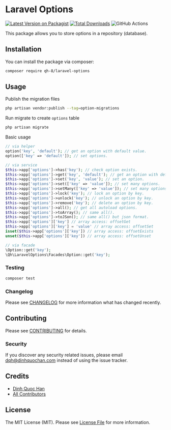 # Laravel Options

[![Latest Version on Packagist](https://img.shields.io/packagist/v/qh-8/laravel-options.svg?style=flat-square)](https://packagist.org/packages/qh-8/laravel-options)
[![Total Downloads](https://img.shields.io/packagist/dt/qh-8/laravel-options.svg?style=flat-square)](https://packagist.org/packages/qh-8/laravel-options)
![GitHub Actions](https://github.com/qh-8/laravel-options/actions/workflows/run-tests.yml/badge.svg)

This package allows you to store options in a repository (database).

## Installation

You can install the package via composer:

```bash
composer require qh-8/laravel-options
```

## Usage

Publish the migration files

```bash
php artisan vendor:publish --tag=option-migrations
```

Run migrate to create `options` table

```bash
php artisan migrate
```

Basic usage

```php
// via helper
option('key', 'default'); // get an option with default value.
option(['key' => 'default']); // set options.

// via service
$this->app['options']->has('key'); // check option exists.
$this->app['options']->get('key', 'default'); // get an option with default.
$this->app['options']->set('key', 'value'); // set an option.
$this->app['options']->set(['key' => 'value']); // set many options.
$this->app['options']->setMany(['key' => 'value']); // set many options.
$this->app['options']->lock('key'); // lock an option by key.
$this->app['options']->unlock('key'); // unlock an option by key.
$this->app['options']->remove('key'); // delete an option by key.
$this->app['options']->all(); // get all autoload options.
$this->app['options']->toArray(); // same all().
$this->app['options']->toJSon(); // same all() but json format.
$this->app['options']['key'] // array access: offsetGet
$this->app['options']['key'] = 'value' // array access: offsetSet
isset($this->app['options']['key']) // array access: offsetExists
unset($this->app['options']['key']) // array access: offsetUnset

// via facade
\Option::get('key');
\Qh\LaravelOptions\Facades\Option::get('key');

```

### Testing

```bash
composer test
```

### Changelog

Please see [CHANGELOG](CHANGELOG.md) for more information what has changed recently.

## Contributing

Please see [CONTRIBUTING](CONTRIBUTING.md) for details.

### Security

If you discover any security related issues, please email dqh@dinhquochan.com instead of using the issue tracker.

## Credits

-   [Dinh Quoc Han](https://github.com/dinhquochan)
-   [All Contributors](../../contributors)

## License

The MIT License (MIT). Please see [License File](LICENSE) for more information.
